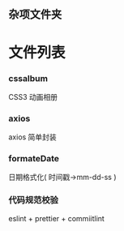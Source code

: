 ## 杂项文件夹

# 文件列表

### cssalbum

CSS3 动画相册

### axios

axios 简单封装

### formateDate

日期格式化( 时间戳->mm-dd-ss )

### 代码规范校验

eslint + prettier + commiitlint
